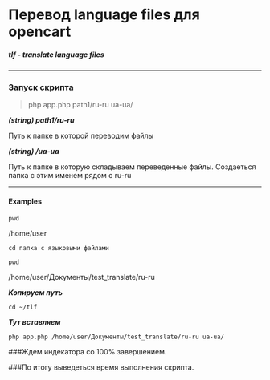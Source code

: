 # Перевод language files для opencart

##### tlf - translate language files

---

### Запуск скрипта

> php app.php path1/ru-ru ua-ua/

***(string) path1/ru-ru***

Путь к папке в которой переводим файлы

***(string) /ua-ua***

Путь к папке в которую складываем переведенные файлы.
Создаеться папка с этим именем рядом с ru-ru


---
#### Examples

``pwd``

/home/user

``cd папка с языковыми файлами``

``pwd``

/home/user/Документы/test_translate/ru-ru

***Копируем путь***

``cd ~/tlf``

***Тут вставляем***

``php app.php /home/user/Документы/test_translate/ru-ru ua-ua/``

###Ждем индекатора со 100% завершением.

###По итогу выведеться время выполнения скрипта.
